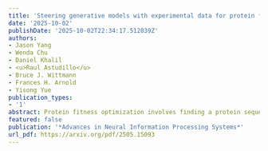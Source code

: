 ```yaml
---
title: 'Steering generative models with experimental data for protein fitness optimization'
date: '2025-10-02'
publishDate: '2025-10-02T22:34:17.512039Z'
authors:
- Jason Yang
- Wenda Chu
- Daniel Khalil
- <u>Raul Astudillo</u>
- Bruce J. Wittmann
- Frances H. Arnold
- Yisong Yue
publication_types:
- '1'
abstract: Protein fitness optimization involves finding a protein sequence that maximizes desired quantitative properties in a combinatorially large design space of possible sequences. Recent developments in steering protein generative models (e.g diffusion models, language models) offer a promising approach. However, by and large, past studies have optimized surrogate rewards and/or utilized large amounts of labeled data for steering, making it unclear how well existing methods perform and compare to each other in real-world optimization campaigns where fitness is measured by low-throughput wet-lab assays. In this study, we explore fitness optimization using small amounts (hundreds) of labeled sequence-fitness pairs and comprehensively evaluate strategies such as classifier guidance and posterior sampling for guiding generation from different discrete diffusion models of protein sequences. We also demonstrate how guidance can be integrated into adaptive sequence selection akin to Thompson sampling in Bayesian optimization, showing that plug-and-play guidance strategies offer advantages compared to alternatives such as reinforcement learning with protein language models.
featured: false
publication: '*Advances in Neural Information Processing Systems*'
url_pdf: https://arxiv.org/pdf/2505.15093
---
```


